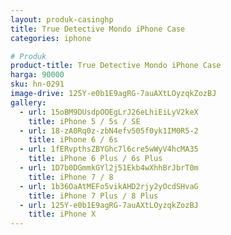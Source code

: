 ```yaml
---
layout: produk-casinghp
title: True Detective Mondo iPhone Case
categories: iphone

# Produk
product-title: True Detective Mondo iPhone Case
harga: 90000
sku: hn-0291
image-drive: 125Y-e0b1E9agRG-7auAXtLOyzqkZozBJ
gallery:
  - url: 15oBM9DUsdpOOEgLrJ26eLhiEiLyV2keX
    title: iPhone 5 / 5s / SE
  - url: 18-zA0Rq0z-zbN4efv505f0yk1IM0R5-2
    title: iPhone 6 / 6s
  - url: 1fERvpthsZBYGhc7l6cre5wWyV4hcMA35
    title: iPhone 6 Plus / 6s Plus
  - url: 1D7b0DGmmkGYl2j51Ekb4wXhhBrJbrT0m
    title: iPhone 7 / 8
  - url: 1b36OaAtMEFo5vikAHD2rjy2yOcdSHvaG
    title: iPhone 7 Plus / 8 Plus
  - url: 125Y-e0b1E9agRG-7auAXtLOyzqkZozBJ
    title: iPhone X
---
```

